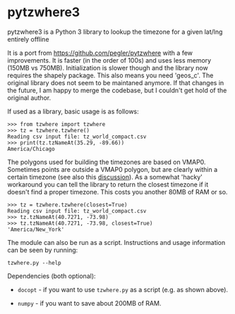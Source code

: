 pytzwhere3
=========

pytzwhere3 is a Python 3 library to lookup the timezone for a given lat/lng entirely offline

It is a port from https://github.com/pegler/pytzwhere with a few improvements. It is faster (in the order of 100s) and uses less memory (150MB vs 750MB). Initialization is slower though and the library now requires the shapely package. This also means you need 'geos_c'.
The original library does not seem to be maintaned anymore. If that changes in the future, I am happy to merge the codebase, but I couldn't get hold of the original author. 

If used as a library, basic usage is as follows:

    >>> from tzwhere import tzwhere
    >>> tz = tzwhere.tzwhere()
    Reading csv input file: tz_world_compact.csv
    >>> print(tz.tzNameAt(35.29, -89.66))
    America/Chicago


The polygons used for building the timezones are based on VMAP0. Sometimes points are outside a VMAP0 polygon, but are clearly within a certain timezone (see also this [discussion](https://github.com/mattbornski/tzwhere/issues/8)). As a somewhat 'hacky' workaround you can tell the library to return the closest timezone if it doesn't find a proper timezone. This costs you another 80MB of RAM or so.

    >>> tz = tzwhere.tzwhere(closest=True)
    Reading csv input file: tz_world_compact.csv
    >>> tz.tzNameAt(40.7271, -73.98)
    >>> tz.tzNameAt(40.7271, -73.98, closest=True)
    'America/New_York'


The module can also be run as a script. Instructions and usage information can be seen by running:

    tzwhere.py --help

Dependencies (both optional):

  * `docopt` - if you want to use `tzwhere.py` as a script (e.g. as shown above).

  * `numpy` - if you want to save about 200MB of RAM.
